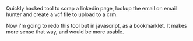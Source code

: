 Quickly hacked tool to scrap a linkedin page, lookup the email on email hunter and create a vcf file to upload to a crm.

Now i'm going to redo this tool but in javascript, as a bookmarklet. It makes more sense that way, and would be more usable.